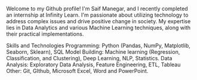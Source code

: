 Welcome to my Github profile! I'm Saif Manegar, and I recently completed an internship at Infinity Learn. I'm passionate about utilizing technology to address complex issues and drive positive change in society. My expertise lies in Data Analytics and various Machine Learning techniques, along with their practical implementations.

Skills and Technologies
Programming: Python (Pandas, NumPy, Matplotlib, Seaborn, Sklearn), SQL
Model Building: Machine learning (Regression, Classification, and Clustering), Deep Learning, NLP, Statistics.
Data Analysis: Exploratory Data Analysis, Feature Engineering, ETL, Tableau
Other: Git, GIthub, Microsoft Excel, Word and PowerPoint.
